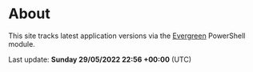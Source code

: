 # About

This site tracks latest application versions via the [Evergreen](https://stealthpuppy.com/evergreen/) PowerShell module.

Last update: **Sunday 29/05/2022 22:56 +00:00** (UTC)